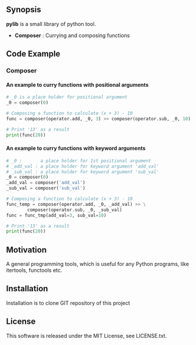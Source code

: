 <!-- ----------------------------------------------------------------
----------------------------------------------------------------- -->
## Synopsis

**pylib** is a small library of python tool.

- **Composer** : Currying and composing functions 


## Code Example

### Composer

#### An example to curry functions with positional arguments

```python
# _0 is a place holder for positional argument
_0 = composer(0)

# Composing a function to calculate (x + 3) - 10
func = composer(operator.add, _0, 3) >> composer(operator.sub, _0, 10)

# Print '13' as a result
print(func(20))
```

#### An example to curry functions with keyword arguments

```python
# _0 :       a place holder for 1st positional argument
# _add_val : a place holder for keyword argument 'add_val'
# _sub_val : a place holder for keyword argument 'sub_val'
_0 = composer(0)
_add_val = composer('add_val')
_sub_val = composer('sub_val')

# Composing a function to calculate (x + 3) - 10
func_temp = composer(operator.add, _0, _add_val) >> \
        composer(operator.sub, _0, _sub_val)
func = func_tmp(add_val=3, sub_val=10)

# Print '13' as a result
print(func(20))
```

## Motivation

A general programming tools, which is useful for any Python programs, like
itertools, functools etc.


## Installation

Installation is to clone GIT repository of this project


<!--
## API Reference

Depending on the size of the project, if it is small and simple enough the reference docs can be added to the README. For medium size to larger projects it is important to at least provide a link to where the API reference docs live.

## Tests

Describe and show how to run the tests with code examples.

## Contributors

Let people know how they can dive into the project, include important links to things like issue trackers, irc, twitter accounts if applicable.
-->

## License

This software is released under the MIT License, see LICENSE.txt.

